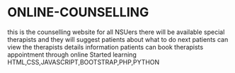 # ONLINE-COUNSELLING
this is the counselling website for all NSUers
there will be available special therapists and they will suggest patients about what to do next
patients can view the therapists details information 
patients can book therapists appointment through online
Started learning HTML,CSS,JAVASCRIPT,BOOTSTRAP,PHP,PYTHON 
